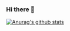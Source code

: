 ### Hi there 👋

[![Anurag's github stats](https://github-readme-stats.vercel.app/api?username=jinserrr)](https://github.com/anuraghazra/github-readme-stats)

